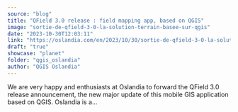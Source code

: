 ```yaml
---
source: "blog"
title: "QField 3.0 release : field mapping app, based on QGIS"
image: "sortie-de-qfield-3-0-la-solution-terrain-basee-sur-qgis"
date: "2023-10-30T12:03:11"
link: "https://oslandia.com/en/2023/10/30/sortie-de-qfield-3-0-la-solution-terrain-basee-sur-qgis/"
draft: "true"
showcase: "planet"
folder: "qgis_oslandia"
author: "QGIS Oslandia"
---
```


We are very happy and enthusiasts at Oslandia to forward the QField 3.0 release announcement, the new major update of this mobile GIS application based on QGIS. Oslandia is a...

